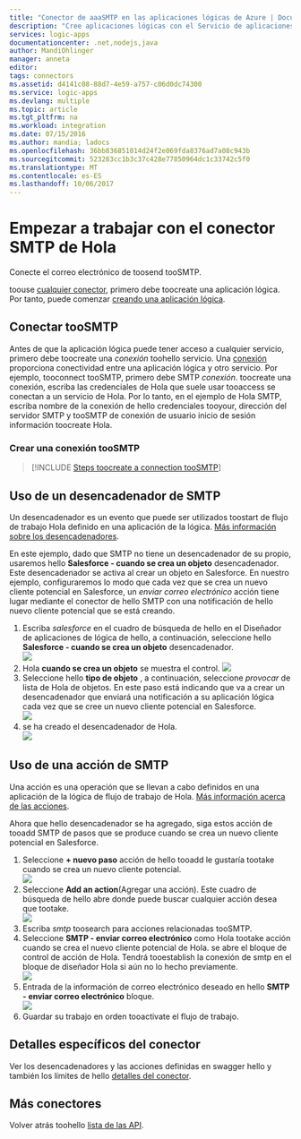 ```yaml
---
title: "Conector de aaaSMTP en las aplicaciones lógicas de Azure | Documentos de Microsoft"
description: "Cree aplicaciones lógicas con el Servicio de aplicaciones de Azure. Conecte el correo electrónico de toosend tooSMTP."
services: logic-apps
documentationcenter: .net,nodejs,java
author: MandiOhlinger
manager: anneta
editor: 
tags: connectors
ms.assetid: d4141c08-88d7-4e59-a757-c06d0dc74300
ms.service: logic-apps
ms.devlang: multiple
ms.topic: article
ms.tgt_pltfrm: na
ms.workload: integration
ms.date: 07/15/2016
ms.author: mandia; ladocs
ms.openlocfilehash: 36bb836851014d24f2e069fda8376ad7a08c943b
ms.sourcegitcommit: 523283cc1b3c37c428e77850964dc1c33742c5f0
ms.translationtype: MT
ms.contentlocale: es-ES
ms.lasthandoff: 10/06/2017
---
```

# <a name="get-started-with-hello-smtp-connector"></a>Empezar a trabajar con el conector SMTP de Hola
Conecte el correo electrónico de toosend tooSMTP.

toouse [cualquier conector](apis-list.md), primero debe toocreate una aplicación lógica. Por tanto, puede comenzar [creando una aplicación lógica](../logic-apps/logic-apps-create-a-logic-app.md).

## <a name="connect-toosmtp"></a>Conectar tooSMTP
Antes de que la aplicación lógica puede tener acceso a cualquier servicio, primero debe toocreate una *conexión* toohello servicio. Una [conexión](connectors-overview.md) proporciona conectividad entre una aplicación lógica y otro servicio. Por ejemplo, tooconnect tooSMTP, primero debe SMTP *conexión*. toocreate una conexión, escriba las credenciales de Hola que suele usar tooaccess se conectan a un servicio de Hola. Por lo tanto, en el ejemplo de Hola SMTP, escriba nombre de la conexión de hello credenciales tooyour, dirección del servidor SMTP y tooSMTP de conexión de usuario inicio de sesión información toocreate Hola.  

### <a name="create-a-connection-toosmtp"></a>Crear una conexión tooSMTP
> [!INCLUDE [Steps toocreate a connection tooSMTP](../../includes/connectors-create-api-smtp.md)]
> 
> 

## <a name="use-an-smtp-trigger"></a>Uso de un desencadenador de SMTP
Un desencadenador es un evento que puede ser utilizados toostart de flujo de trabajo Hola definido en una aplicación de la lógica. [Más información sobre los desencadenadores](../logic-apps/logic-apps-what-are-logic-apps.md#logic-app-concepts).

En este ejemplo, dado que SMTP no tiene un desencadenador de su propio, usaremos hello **Salesforce - cuando se crea un objeto** desencadenador. Este desencadenador se activa al crear un objeto en Salesforce. En nuestro ejemplo, configuraremos lo modo que cada vez que se crea un nuevo cliente potencial en Salesforce, un *enviar correo electrónico* acción tiene lugar mediante el conector de hello SMTP con una notificación de hello nuevo cliente potencial que se está creando.

1. Escriba *salesforce* en el cuadro de búsqueda de hello en el Diseñador de aplicaciones de lógica de hello, a continuación, seleccione hello **Salesforce - cuando se crea un objeto** desencadenador.  
   ![](../../includes/media/connectors-create-api-salesforce/trigger-1.png)  
2. Hola **cuando se crea un objeto** se muestra el control.
   ![](../../includes/media/connectors-create-api-salesforce/trigger-2.png)  
3. Seleccione hello **tipo de objeto** , a continuación, seleccione *provocar* de lista de Hola de objetos. En este paso está indicando que va a crear un desencadenador que enviará una notificación a su aplicación lógica cada vez que se cree un nuevo cliente potencial en Salesforce.  
   ![](../../includes/media/connectors-create-api-salesforce/trigger3.png)  
4. se ha creado el desencadenador de Hola.  
   ![](../../includes/media/connectors-create-api-salesforce/trigger-4.png)  

## <a name="use-an-smtp-action"></a>Uso de una acción de SMTP
Una acción es una operación que se llevan a cabo definidos en una aplicación de la lógica de flujo de trabajo de Hola. [Más información acerca de las acciones](../logic-apps/logic-apps-what-are-logic-apps.md#logic-app-concepts).

Ahora que hello desencadenador se ha agregado, siga estos acción de tooadd SMTP de pasos que se produce cuando se crea un nuevo cliente potencial en Salesforce.

1. Seleccione **+ nuevo paso** acción de hello tooadd le gustaría tootake cuando se crea un nuevo cliente potencial.  
   ![](../../includes/media/connectors-create-api-salesforce/trigger4.png)  
2. Seleccione **Add an action**(Agregar una acción). Este cuadro de búsqueda de hello abre donde puede buscar cualquier acción desea que tootake.  
   ![](../../includes/media/connectors-create-api-smtp/using-smtp-action-2.png)  
3. Escriba *smtp* toosearch para acciones relacionadas tooSMTP.  
4. Seleccione **SMTP - enviar correo electrónico** como Hola tootake acción cuando se crea el nuevo cliente potencial de Hola. se abre el bloque de control de acción de Hola. Tendrá tooestablish la conexión de smtp en el bloque de diseñador Hola si aún no lo hecho previamente.  
   ![](../../includes/media/connectors-create-api-smtp/smtp-2.png)    
5. Entrada de la información de correo electrónico deseado en hello **SMTP - enviar correo electrónico** bloque.  
   ![](../../includes/media/connectors-create-api-smtp/using-smtp-action-4.PNG)  
6. Guardar su trabajo en orden tooactivate el flujo de trabajo.  

## <a name="connector-specific-details"></a>Detalles específicos del conector

Ver los desencadenadores y las acciones definidas en swagger hello y también los límites de hello [detalles del conector](/connectors/smtpconnector/).

## <a name="more-connectors"></a>Más conectores
Volver atrás toohello [lista de las API](apis-list.md).
